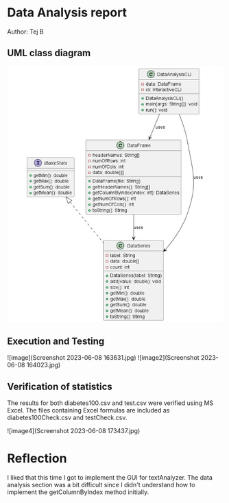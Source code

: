# Data Analysis report
Author: Tej B

## UML class diagram
![image3](dataAnalysisUML.jpg)
## Execution and Testing
![image](Screenshot 2023-06-08 163631.jpg)
![image2](Screenshot 2023-06-08 164023.jpg)
## Verification of statistics
The results for both diabetes100.csv and test.csv were verified using MS Excel. The files containing Excel formulas are included as diabetes100Check.csv and testCheck.csv.

![image4](Screenshot 2023-06-08 173437.jpg)
# Reflection

I liked that this time I got to implement the GUI for textAnalyzer. The data analysis section was a bit difficult since I didn't understand how to implement the getColumnByIndex method initially.